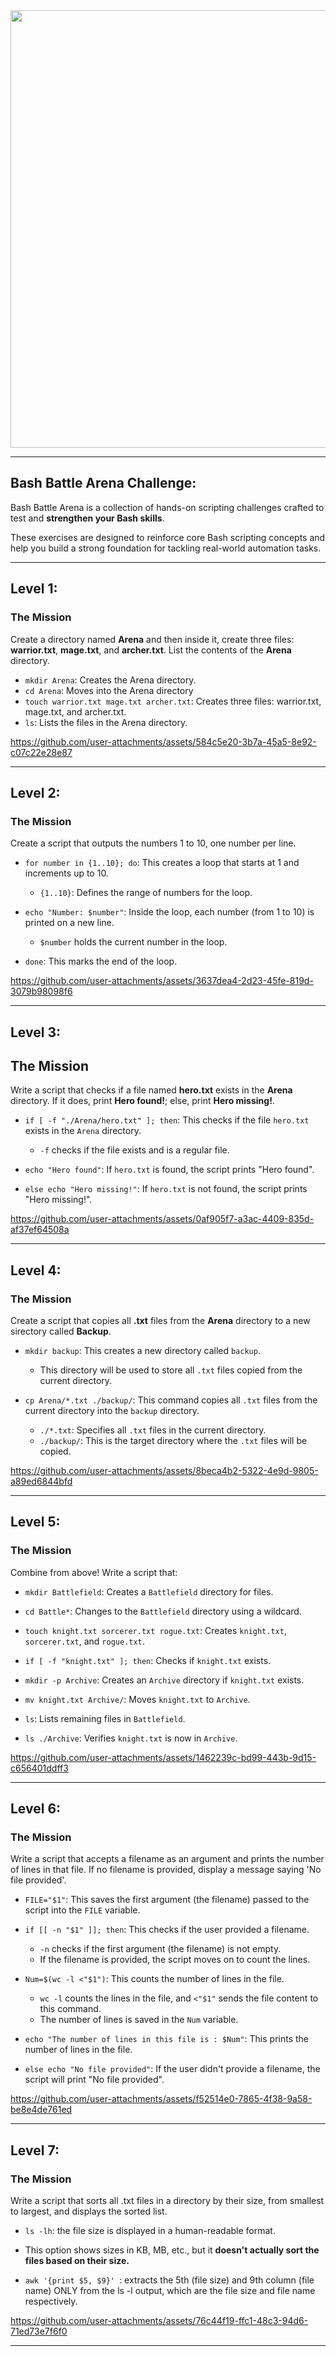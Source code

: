 <div align="center"> 
<img width="700" src="https://i.ytimg.com/vi/AdNXaI0Qx3A/maxresdefault.jpg" />
</div>

---

## Bash Battle Arena Challenge: 

Bash Battle Arena is a collection of hands-on scripting challenges crafted to test and **strengthen your Bash skills**.

These exercises are designed to reinforce core Bash scripting concepts and help you build a strong foundation for tackling real-world automation tasks.

---

## Level 1: 
### The Mission
Create a directory named **Arena** and then inside it, create three files: **warrior.txt**, **mage.txt**, and **archer.txt**. List the contents of the **Arena** directory.

- `mkdir Arena`: Creates the Arena directory.
- `cd Arena`: Moves into the Arena directory
- `touch warrior.txt mage.txt archer.txt`: Creates three files: warrior.txt, mage.txt, and archer.txt.
- `ls`: Lists the files in the Arena directory.


https://github.com/user-attachments/assets/584c5e20-3b7a-45a5-8e92-c07c22e28e87

---

## Level 2:
### The Mission
Create a script that outputs the numbers 1 to 10, one number per line.


- `for number in {1..10}; do`: This creates a loop that starts at 1 and increments up to 10.
  - `{1..10}`: Defines the range of numbers for the loop.

- `echo "Number: $number"`: Inside the loop, each number (from 1 to 10) is printed on a new line.
  - `$number` holds the current number in the loop.

- `done`: This marks the end of the loop.

https://github.com/user-attachments/assets/3637dea4-2d23-45fe-819d-3079b98098f6

---

## Level 3: 
## The Mission
Write a script that checks if a file named **hero.txt** exists in the **Arena** directory. If it does, print **Hero found!**; else, print **Hero missing!**.

- `if [ -f "./Arena/hero.txt" ]; then`: This checks if the file `hero.txt` exists in the `Arena` directory.
  - `-f` checks if the file exists and is a regular file.

- `echo "Hero found"`: If `hero.txt` is found, the script prints "Hero found".

- `else echo "Hero missing!"`: If `hero.txt` is not found, the script prints "Hero missing!".


https://github.com/user-attachments/assets/0af905f7-a3ac-4409-835d-af37ef64508a

---


## Level 4: 
### The Mission
Create a script that copies all **.txt** files from the **Arena** directory to a new sirectory called **Backup**.

- `mkdir backup`: This creates a new directory called `backup`.
  - This directory will be used to store all `.txt` files copied from the current directory.

- `cp Arena/*.txt ./backup/`: This command copies all `.txt` files from the current directory into the `backup` directory.
  - `./*.txt`: Specifies all `.txt` files in the current directory.
  - `./backup/`: This is the target directory where the `.txt` files will be copied.


https://github.com/user-attachments/assets/8beca4b2-5322-4e9d-9805-a89ed6844bfd


---

## Level 5: 
### The Mission
Combine from above! Write a script that: 

- `mkdir Battlefield`: Creates a `Battlefield` directory for files.
  
- `cd Battle*`: Changes to the `Battlefield` directory using a wildcard.

- `touch knight.txt sorcerer.txt rogue.txt`: Creates `knight.txt`, `sorcerer.txt`, and `rogue.txt`.

- `if [ -f "knight.txt" ]; then`: Checks if `knight.txt` exists.

- `mkdir -p Archive`: Creates an `Archive` directory if `knight.txt` exists.

- `mv knight.txt Archive/`: Moves `knight.txt` to `Archive`.

- `ls`: Lists remaining files in `Battlefield`.

- `ls ./Archive`: Verifies `knight.txt` is now in `Archive`.


https://github.com/user-attachments/assets/1462239c-bd99-443b-9d15-c656401ddff3


---

## Level 6: 
### The Mission
Write a script that accepts a filename as an argument and prints the number of lines in that file. If no filename is provided, display a message saying 'No file provided'.

- `FILE="$1"`: This saves the first argument (the filename) passed to the script into the `FILE` variable.

- `if [[ -n "$1" ]]; then`: This checks if the user provided a filename.
  - `-n` checks if the first argument (the filename) is not empty.
  - If the filename is provided, the script moves on to count the lines.

- `Num=$(wc -l <"$1")`: This counts the number of lines in the file.
  - `wc -l` counts the lines in the file, and `<"$1"` sends the file content to this command.
  - The number of lines is saved in the `Num` variable.

- `echo "The number of lines in this file is : $Num"`: This prints the number of lines in the file.

- `else echo "No file provided"`: If the user didn't provide a filename, the script will print "No file provided".


https://github.com/user-attachments/assets/f52514e0-7865-4f38-9a58-be8e4de761ed


---

## Level 7: 
### The Mission
Write a script that sorts all .txt files in a directory by their size, from smallest to largest, and displays the sorted list.

- `ls -lh`: the file size is displayed in a human-readable format. 
- This option shows sizes in KB, MB, etc., but it **doesn't actually sort the files based on their size.**

- `awk '{print $5, $9}' `: extracts the 5th (file size) and 9th column (file name) ONLY from the ls -l output, which are the file size and file name respectively.


https://github.com/user-attachments/assets/76c44f19-ffc1-48c3-94d6-71ed73e7f6f0


---
